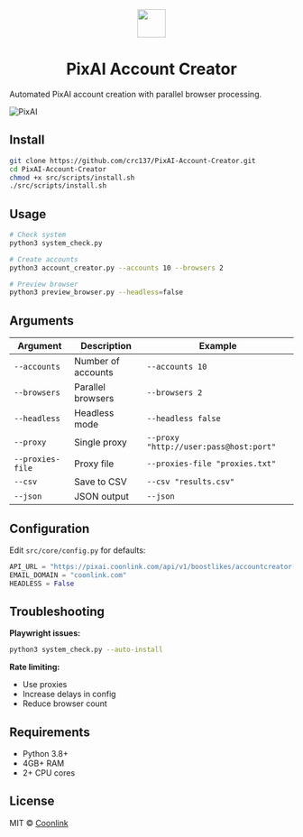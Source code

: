 <div align="center">
  <a href="https://github.com/coonlink">
    <img width="50px" src="https://raw.coonlink.com/cloud/PixAI Daily/logo.svg" />
  </a>
  <h1>PixAI Account Creator</h1>
</div>

Automated PixAI account creation with parallel browser processing.

![PixAI](https://raw.coonlink.com/cloud/photo_5974064291013316193_x.jpg)

## Install

```bash
git clone https://github.com/crc137/PixAI-Account-Creator.git
cd PixAI-Account-Creator
chmod +x src/scripts/install.sh
./src/scripts/install.sh
```

## Usage

```bash
# Check system
python3 system_check.py

# Create accounts
python3 account_creator.py --accounts 10 --browsers 2

# Preview browser
python3 preview_browser.py --headless=false
```

## Arguments

| Argument | Description | Example |
|----------|-------------|---------|
| `--accounts` | Number of accounts | `--accounts 10` |
| `--browsers` | Parallel browsers | `--browsers 2` |
| `--headless` | Headless mode | `--headless false` |
| `--proxy` | Single proxy | `--proxy "http://user:pass@host:port"` |
| `--proxies-file` | Proxy file | `--proxies-file "proxies.txt"` |
| `--csv` | Save to CSV | `--csv "results.csv"` |
| `--json` | JSON output | `--json` |

## Configuration

Edit `src/core/config.py` for defaults:

```python
API_URL = "https://pixai.coonlink.com/api/v1/boostlikes/accountcreator-add"
EMAIL_DOMAIN = "coonlink.com"
HEADLESS = False
```

## Troubleshooting

**Playwright issues:**
```bash
python3 system_check.py --auto-install
```

**Rate limiting:**
- Use proxies
- Increase delays in config
- Reduce browser count

## Requirements

- Python 3.8+
- 4GB+ RAM
- 2+ CPU cores

## License

MIT © [Coonlink](https://coonlink.com)
